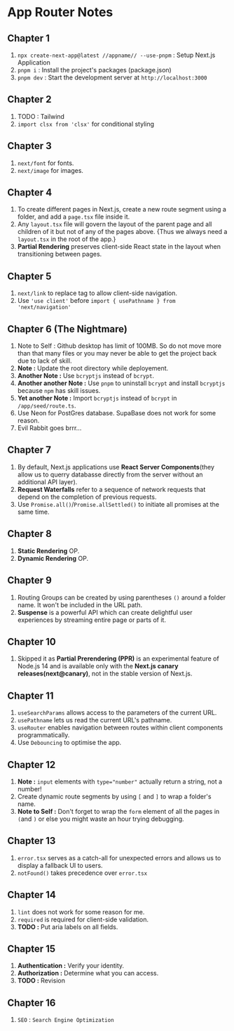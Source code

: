 # App Router Notes

## Chapter 1

1. `npx create-next-app@latest //appname// --use-pnpm` : Setup Next.js Application
2. `pnpm i` : Install the project's packages (package.json)
3. `pnpm dev` : Start the development server at `http://localhost:3000`

## Chapter 2

1. TODO : Tailwind
2. `import clsx from 'clsx'` for conditional styling

## Chapter 3

1. `next/font` for fonts.
2. `next/image` for images.

## Chapter 4

1. To create different pages in Next.js, create a new route segment using a folder, and add a `page.tsx` file inside it.
2. Any `layout.tsx` file will govern the layout of the parent page and all children of it but not of any of the pages above. {Thus we always need a `layout.tsx` in the root of the app.}
3. **Partial Rendering** preserves client-side React state in the layout when transitioning between pages.

## Chapter 5

1. `next/link` to replace <a> tag to allow client-side navigation.
2. Use `'use client'` before `import { usePathname } from 'next/navigation'`

## Chapter 6 (The Nightmare)

1. Note to Self : Github desktop has limit of 100MB. So do not move more than that many files or you may never be able to get the project back due to lack of skill.
2. **Note :** Update the root directory while deployement.
3. **Another Note :** Use `bcryptjs` instead of `bcrypt`.
4. **Another another Note :** Use `pnpm` to uninstall `bcrypt` and install `bcryptjs` because `npm` has skill issues.
5. **Yet another Note :** Import `bcryptjs` instead of `bcrypt` in `/app/seed/route.ts`.
6. Use Neon for PostGres database. SupaBase does not work for some reason.
7. Evil Rabbit goes brrr...

## Chapter 7

1. By default, Next.js applications use **React Server Components**(they allow us to querry databasse directly from the server without an additional API layer).
2. **Request Waterfalls** refer to a sequence of network requests that depend on the completion of previous requests.
3. Use `Promise.all()`/`Promise.allSettled()` to initiate all promises at the same time.

## Chapter 8

1. **Static Rendering** OP.
2. **Dynamic Rendering** OP.

## Chapter 9

1. Routing Groups can be created by using parentheses `()` around a folder name. It won't be included in the URL path.
2. **Suspense** is a powerful API which can create delightful user experiences by streaming entire page or parts of it.

## Chapter 10

1. Skipped it as **Partial Prerendering (PPR)** is an experimental feature of Node.js 14 and is available only with the **Next.js canary releases(next@canary)**, not in the stable version of Next.js.

## Chapter 11

1. `useSearchParams` allows access to the parameters of the current URL.
2. `usePathname` lets us read the current URL's pathname.
3. `useRouter` enables navigation between routes within client components programmatically.
4. Use `Debouncing` to optimise the app.

## Chapter 12

1. **Note :** `input` elements with `type="number"` actually return a string, not a number!
2. Create dynamic route segments by using `[` and `]` to wrap a folder's name.
3. **Note to Self :** Don't forget to wrap the `form` element of all the pages in `(`and `)` or else you might waste an hour trying debugging.

## Chapter 13

1. `error.tsx` serves as a catch-all for unexpected errors and allows us to display a fallback UI to users.
2. `notFound()` takes precedence over `error.tsx`

## Chapter 14

1. `lint` does not work for some reason for me.
2. `required` is required for client-side validation.
3. **TODO :** Put aria labels on all fields.

## Chapter 15

1. **Authentication :** Verify your identity.
2. **Authorization :** Determine what you can access.
3. **TODO :** Revision

## Chapter 16

1. `SEO` : `Search Engine Optimization`